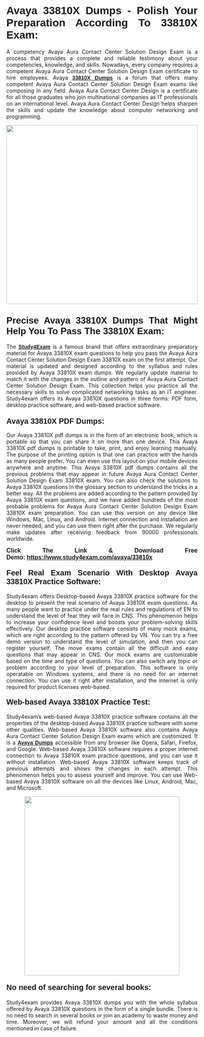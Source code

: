 <h1 style="text-align: justify;"><strong><span style="font-family:Lucida Sans Unicode,Lucida Grande,sans-serif;">Avaya 33810X Dumps - Polish Your Preparation According To 33810X Exam:</span></strong></h1>

<p style="text-align: justify;">A competency Avaya Aura Contact Center Solution Design Exam is a process that provides a complete and reliable testimony about your competencies, knowledge, and skills. Nowadays, every company requires a competent Avaya Aura Contact Center Solution Design Exam certificate to hire employees. Avaya <a href="https://www.study4exam.com/avaya/33810x-valid-dumps"><span style="font-family:Verdana,Geneva,sans-serif;"><strong>33810X Dumps</strong></span></a> is a forum that offers many competent Avaya Aura Contact Center Solution Design Exam exams like composing in any field. Avaya Aura Contact Center Design is a certificate for all those graduates who join multinational companies as IT professionals on an international level. Avaya Aura Contact Center Design helps sharpen the skills and update the knowledge about computer networking and programming.</p>

<p style="text-align: justify;"><a href="https://www.study4exam.com/avaya/33810x"><img alt="" src="https://www.thequestionanswers.com/wp-content/uploads/2022/06/S4E-Cert-Exams-Questions-Banner.webp" style="width: 100%; height: 470px;" /></a></p>

<h2 style="text-align: justify;"><span style="font-family:Lucida Sans Unicode,Lucida Grande,sans-serif;"><strong><span style="font-size:24px;">Precise Avaya 33810X Dumps That Might Help You To Pass The 33810X Exam:</span></strong></span></h2>

<p style="text-align: justify;">The <a href="https://www.study4exam.com/"><span style="font-family:Lucida Sans Unicode,Lucida Grande,sans-serif;"><strong>Study4Exam</strong></span></a> is a famous brand that offers extraordinary preparatory material for Avaya 33810X exam questions to help you pass the Avaya Aura Contact Center Solution Design Exam 33810X exam on the first attempt. Our material is updated and designed according to the syllabus and rules provided by Avaya 33810X exam dumps. We regularly update material to match it with the changes in the outline and pattern of Avaya Aura Contact Center Solution Design Exam. This collection helps you practice all the necessary skills to solve complicated networking tasks as an IT engineer. Study4exam offers its Avaya 33810X questions in three forms: PDF form, desktop practice software, and web-based practice software. </p>

<h3 style="text-align: justify;"><strong><span style="font-size:20px;"><span style="font-family:Lucida Sans Unicode,Lucida Grande,sans-serif;">Avaya 33810X PDF Dumps:</span></span></strong></h3>

<p style="text-align: justify;">Our Avaya 33810X pdf dumps is in the form of an electronic book, which is portable so that you can share it on more than one device. This Avaya 33810X pdf dumps is printable to take, print, and enjoy learning manually. The purpose of the printing option is that one can practice with the hands as many people prefer. You can even use this layout on your mobile devices anywhere and anytime. This Avaya 33810X pdf dumps contains all the previous problems that may appear in future Avaya Aura Contact Center Solution Design Exam 33810X exam. You can also check the solutions to Avaya 33810X questions in the glossary section to understand the tricks in a better way. All the problems are added according to the pattern provided by Avaya 33810X exam questions, and we have added hundreds of the most probable problems for Avaya Aura Contact Center Solution Design Exam 33810X exam preparation. You can use this version on any device like Windows, Mac, Linux, and Android. Internet connection and installation are never needed, and you can use them right after the purchase. We regularly make updates after receiving feedback from 90000 professionals worldwide.</p>

<p style="text-align: justify;"><span style="font-family:Lucida Sans Unicode,Lucida Grande,sans-serif;"><strong><span style="font-size:16px;">Click The Link & Download Free Demo:</span></strong></span> <strong><span style="font-family:Lucida Sans Unicode,Lucida Grande,sans-serif;"><span style="font-size:16px;"><a href="https://www.study4exam.com/avaya/33810x">https://www.study4exam.com/avaya/33810x</a></span></span></strong></p>

<h4 style="text-align: justify;"><strong><span style="font-family:Lucida Sans Unicode,Lucida Grande,sans-serif;"><span style="font-size:20px;">Feel Real Exam Scenario With Desktop Avaya 33810X Practice Software:</span></span></strong></h4>

<p style="text-align: justify;">Study4exam offers Desktop-based Avaya 33810X practice software for the desktop to present the real scenario of Avaya 33810X exam questions. As many people want to practice under the real rules and regulations of EN to understand the level of fear they will face in CNS. This phenomenon helps to increase your confidence level and boosts your problem-solving skills effectively. Our desktop practice software consists of many mock exams, which are right according to the pattern offered by VN. You can try a free demo version to understand the level of simulation, and then you can register yourself. The move exams contain all the difficult and easy questions that may appear in CNS. Our mock exams are customizable based on the time and type of questions. You can also switch any topic or problem according to your level of preparation. This software is only operatable on Windows systems, and there is no need for an internet connection. You can use it right after installation, and the internet is only required for product licenses web-based. </p>

<h4 style="text-align: justify;"><span style="font-family:Lucida Sans Unicode,Lucida Grande,sans-serif;"><strong><span style="font-size:20px;">Web-based Avaya 33810X Practice Test:</span></strong></span></h4>

<p style="text-align: justify;">Study4exam’s web-based Avaya 33810X practice software contains all the properties of the desktop-based Avaya 33810X practice software with some other qualities. Web-based Avaya 33810X software also contains Avaya Aura Contact Center Solution Design Exam exams which are customized. It is a <a href="https://www.study4exam.com/avaya-exams"><span style="font-family:Lucida Sans Unicode,Lucida Grande,sans-serif;"><strong>Avaya Dumps</strong></span></a> accessible from any browser like Opera, Safari, Firefox, and Google. Web-based Avaya 33810X software requires a proper internet connection to Avaya 33810X exam practice questions, and you can use it without installation. Web-based Avaya 33810X software keeps track of previous attempts and shows the changes in each attempt. This phenomenon helps you to assess yourself and improve. You can use Web-based Avaya 33810X software on all the devices like Linux, Android, Mac, and Microsoft.</p>

<p style="text-align: center;"><a href="https://www.study4exam.com/avaya/33810x"><img alt="" src="https://www.thequestionanswers.com/wp-content/uploads/2022/06/S4E-Cert-Exams-Questions-Discount-Banner.webp" style="width: 90%; height: 470px;" /></a></p>

<h4 style="text-align: justify;"><span style="font-family:Lucida Sans Unicode,Lucida Grande,sans-serif;"><strong><span style="font-size:20px;">No need of searching for several books:</span></strong></span></h4>

<p style="text-align: justify;">Study4exam provides Avaya 33810X dumps you with the whole syllabus offered by Avaya 33810X questions in the form of a single bundle. There is no need to search in several books or join an academy to waste money and time. Moreover, we will refund your amount and all the conditions mentioned in case of failure.</p>
